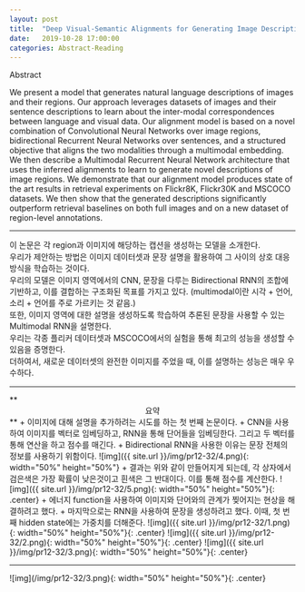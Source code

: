 ```yaml
---
layout: post
title:  "Deep Visual-Semantic Alignments for Generating Image Descriptions"
date:   2019-10-28 17:00:00
categories: Abstract-Reading
---
```


Abstract

We present a model that generates natural language descriptions of images and their regions. Our approach leverages datasets of images and their sentence descriptions to learn about the inter-modal correspondences between language and visual data. Our alignment model is based on a novel combination of Convolutional Neural Networks over image regions, bidirectional Recurrent Neural Networks over sentences, and a structured objective that aligns the two modalities through a multimodal embedding. We then describe a Multimodal Recurrent Neural Network architecture that uses the inferred alignments to learn to generate novel descriptions of image regions. We demonstrate that our alignment model produces state of the art results in retrieval experiments on Flickr8K, Flickr30K and MSCOCO datasets. We then show that the generated descriptions significantly outperform retrieval baselines on both full images and on a new dataset of region-level annotations.<br>
<hr>
이 논문은 각 region과 이미지에 해당하는 캡션을 생성하는 모델을 소개한다.<span style="line-height:150%"><br></span>
우리가 제안하는 방법은 이미지 데이터셋과 문장 설명을 활용하여 그 사이의 상호 대응 방식을 학습하는 것이다.<span style="line-height:150%"><br></span>
우리의 모델은 이미지 영역에서의 CNN, 문장을 다루는 Bidirectional RNN의 조합에 기반하고, 이를 결합하는 구조화된 목표를 가지고 있다. (multimodal이란 시각 + 언어, 소리 + 언어를 주로 가르키는 것 같음.)<span style="line-height:150%"><br></span>
또한, 이미지 영역에 대한 설명을 생성하도록 학습하여 추론된 문장을 사용할 수 있는 Multimodal RNN을 설명한다.<span style="line-height:150%"><br></span>
우리는 각종 플리커 데이터셋과 MSCOCO에서의 실험을 통해 최고의 성능을 생성할 수 있음을 증명한다.<span style="line-height:150%"><br></span>
더하여서, 새로운 데이터셋의 완전한 이미지를 주었을 때, 이를 설명하는 성능은 매우 우수하다.<span style="line-height:150%"><br></span>
<hr>
**<center>요약</center>**
+ 이미지에 대해 설명을 추가하려는 시도를 하는 첫 번째 논문이다.
+ CNN을 사용하여 이미지를 벡터로 임베딩하고, RNN을 통해 단어들을 임베딩한다. 그리고 두 벡터를 통해 연산을 하고 점수를 매긴다.
+ Bidirectional RNN을 사용한 이유는 문장 전체의 정보를 사용하기 위함이다.
![img]({{ site.url }}/img/pr12-32/4.png){: width="50%" height="50%"}
+ 결과는 위와 같이 만들어지게 되는데, 각 상자에서 검은색은 가장 확률이 낮은것이고 흰색은 그 반대이다. 이를 통해 점수를 계산한다.
![img]({{ site.url }}/img/pr12-32/5.png){: width="50%" height="50%"}{: .center}
+ 에너지 function을 사용하여 이미지와 단어와의 관계가 찢어지는 현상을 해결하려고 했다.
+ 마지막으로는 RNN을 사용하여 문장을 생성하려고 했다. 이때, 첫 번째 hidden state에는 가중치를 더해준다.
![img]({{ site.url }}/img/pr12-32/1.png){: width="50%" height="50%"}{: .center}
![img]({{ site.url }}/img/pr12-32/2.png){: width="50%" height="50%"}{: .center}
![img]({{ site.url }}/img/pr12-32/3.png){: width="50%" height="50%"}{: .center}
<hr>
![img](/img/pr12-32/3.png){: width="50%" height="50%"}{: .center}
